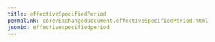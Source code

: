 ```yaml
---
title: effectiveSpecifiedPeriod
permalink: core/ExchangedDocument.effectiveSpecifiedPeriod.html
jsonid: effectivespecifiedperiod
---
```

